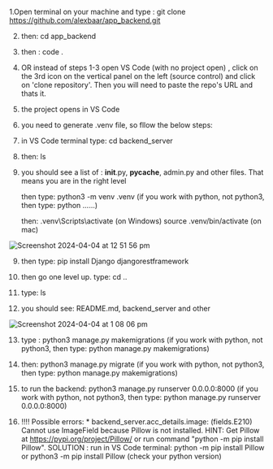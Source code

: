 
1.Open terminal on your machine and type : git clone https://github.com/alexbaar/app_backend.git

2. then: cd app_backend

3. then : code .

4.  OR instead of steps 1-3 open VS Code (with no project open) , click on the 3rd icon on the vertical panel on the left (source control) and click on 'clone repository'. Then you will need to paste the repo's URL and thats it.

5. the project opens in VS Code

6. you need to generate .venv file, so fllow the below steps:

7. in VS Code terminal type: cd backend_server

8. then: ls

9. you should see a list of : __init__.py, __pycache__, admin.py and other files. That means you are in the right level

    then type: python3 -m venv .venv           (if you work with python, not python3, then type: python ......)

    then: .venv\Scripts\activate     (on Windows)
          source .venv/bin/activate  (on mac)
 
![Screenshot 2024-04-04 at 12 51 56 pm](https://github.com/alexbaar/app_backend/assets/63990224/9c7a227b-3aae-4347-b86d-8022994d4da0)

9. then type: pip install Django djangorestframework

10. then go one level up. type: cd ..

11. type: ls

12. you should see: README.md, backend_server and other

![Screenshot 2024-04-04 at 1 08 06 pm](https://github.com/alexbaar/app_backend/assets/63990224/bdbf0c24-795b-402f-825f-c5120f21edec)


13. type : python3 manage.py makemigrations                          (if you work with python, not python3, then type: python manage.py makemigrations)

14. then: python3 manage.py migrate                                  (if you work with python, not python3, then type: python manage.py makemigrations)

15. to run the backend: python3 manage.py runserver 0.0.0.0:8000     (if you work with python, not python3, then type: python manage.py runserver 0.0.0.0:8000)

16. !!!! Possible errors:
    * 
        backend_server.acc_details.image: (fields.E210) Cannot use ImageField because Pillow is not installed.
        HINT: Get Pillow at https://pypi.org/project/Pillow/ or run command "python -m pip install Pillow".
SOLUTION : run in VS Code terminal:   python -m pip install Pillow   or    python3 -m pip install      Pillow          (check your python version)
    
